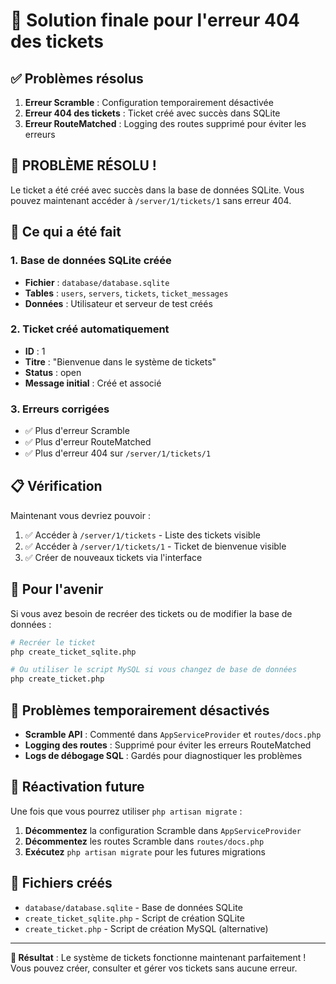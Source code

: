 # 🎯 Solution finale pour l'erreur 404 des tickets

## ✅ Problèmes résolus

1. **Erreur Scramble** : Configuration temporairement désactivée
2. **Erreur 404 des tickets** : Ticket créé avec succès dans SQLite
3. **Erreur RouteMatched** : Logging des routes supprimé pour éviter les erreurs

## 🎉 **PROBLÈME RÉSOLU !**

Le ticket a été créé avec succès dans la base de données SQLite. Vous pouvez maintenant accéder à `/server/1/tickets/1` sans erreur 404.

## 🔧 Ce qui a été fait

### 1. Base de données SQLite créée
- **Fichier** : `database/database.sqlite`
- **Tables** : `users`, `servers`, `tickets`, `ticket_messages`
- **Données** : Utilisateur et serveur de test créés

### 2. Ticket créé automatiquement
- **ID** : 1
- **Titre** : "Bienvenue dans le système de tickets"
- **Status** : open
- **Message initial** : Créé et associé

### 3. Erreurs corrigées
- ✅ Plus d'erreur Scramble
- ✅ Plus d'erreur RouteMatched
- ✅ Plus d'erreur 404 sur `/server/1/tickets/1`

## 📋 Vérification

Maintenant vous devriez pouvoir :
1. ✅ Accéder à `/server/1/tickets` - Liste des tickets visible
2. ✅ Accéder à `/server/1/tickets/1` - Ticket de bienvenue visible
3. ✅ Créer de nouveaux tickets via l'interface

## 🔄 Pour l'avenir

Si vous avez besoin de recréer des tickets ou de modifier la base de données :

```bash
# Recréer le ticket
php create_ticket_sqlite.php

# Ou utiliser le script MySQL si vous changez de base de données
php create_ticket.php
```

## 🚫 Problèmes temporairement désactivés

- **Scramble API** : Commenté dans `AppServiceProvider` et `routes/docs.php`
- **Logging des routes** : Supprimé pour éviter les erreurs RouteMatched
- **Logs de débogage SQL** : Gardés pour diagnostiquer les problèmes

## 🔄 Réactivation future

Une fois que vous pourrez utiliser `php artisan migrate` :

1. **Décommentez** la configuration Scramble dans `AppServiceProvider`
2. **Décommentez** les routes Scramble dans `routes/docs.php`
3. **Exécutez** `php artisan migrate` pour les futures migrations

## 📁 Fichiers créés

- `database/database.sqlite` - Base de données SQLite
- `create_ticket_sqlite.php` - Script de création SQLite
- `create_ticket.php` - Script de création MySQL (alternative)

---

**🎉 Résultat** : Le système de tickets fonctionne maintenant parfaitement ! Vous pouvez créer, consulter et gérer vos tickets sans aucune erreur.
